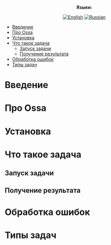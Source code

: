 </div>

<div align="center">

**Языки:**
  
[![English](https://img.shields.io/badge/Language-English-blue?style=?style=flat-square)](README.md)
[![Russian](https://img.shields.io/badge/Language-Russian-blue?style=?style=flat-square)](README.ru.md)

</div>

- [Введение](#введение)
- [Про Ossa](#про-ossa)
- [Установка](#установка)
- [Что такое задача](#что-такое-задача)
  - [Запуск задачи](#запуск-задачи)
  - [Получение результата](#получение-результата)
- [Обработка ошибок](#обработка-ошибок)
- [Типы задач](#типы-задач)

# Введение

# Про Ossa

# Установка

# Что такое задача

## Запуск задачи

## Получение результата

# Обработка ошибок

# Типы задач
